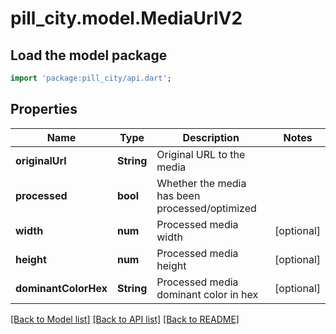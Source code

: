 # pill_city.model.MediaUrlV2

## Load the model package
```dart
import 'package:pill_city/api.dart';
```

## Properties
Name | Type | Description | Notes
------------ | ------------- | ------------- | -------------
**originalUrl** | **String** | Original URL to the media | 
**processed** | **bool** | Whether the media has been processed/optimized | 
**width** | **num** | Processed media width | [optional] 
**height** | **num** | Processed media height | [optional] 
**dominantColorHex** | **String** | Processed media dominant color in hex | [optional] 

[[Back to Model list]](../README.md#documentation-for-models) [[Back to API list]](../README.md#documentation-for-api-endpoints) [[Back to README]](../README.md)


